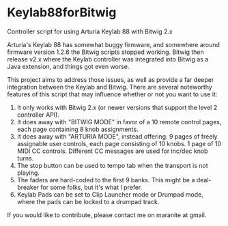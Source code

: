# Keylab88forBitwig
Controller script for using Arturia Keylab 88 with Bitwig 2.x

Arturia's Keylab 88 has somewhat buggy firmware, and somewhere around firmware version 1.2.6 the Bitwig scripts stopped working. Bitwig then release v2.x where the Keylab controller was integrated into Bitwig as a Java extension, and things got even worse.

This project aims to address those issues, as well as provide a far deeper integration between the Keylab and Bitwig. There are several noteworthy features of this script that may influence whether or not you want to use it:

1) It only works with Bitwig 2.x (or newer versions that support the level 2 controller API).
2) It does away with "BITWIG MODE" in favor of a 10 remote control pages, each page containing 8 knob assignments.
3) It does away with "ARTURIA MODE", instead offering:
    9 pages of freely assignable user controls, each page consisting of 10 knobs.
    1 page of 10 MIDI CC controls. Different CC messages are used for inc/dec knob turns.
4) The stop button can be used to tempo tab when the transport is not playing.
5) The faders are hard-coded to the first 9 banks. This might be a deal-breaker for some folks, but it's what I prefer.
6) Keylab Pads can be set to Clip Launcher mode or Drumpad mode, where the pads can be locked to a drumpad track. 

If you would like to contribute, please contact me on maranite at gmail.

